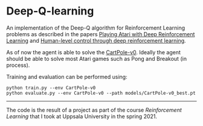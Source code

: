 # Deep-Q-learning
An implementation of the Deep-Q algorithm for Reinforcement Learning problems as described in the papers [Playing Atari with Deep Reinforcement Learning] and [Human-level control through deep reinforcement learning].

[Playing Atari with Deep Reinforcement Learning]: https://arxiv.org/abs/1312.5602
[Human-level control through deep reinforcement learning]: https://web.stanford.edu/class/psych209/Readings/MnihEtAlHassibis15NatureControlDeepRL.pdf

As of now the agent is able to solve the [CartPole-v0]. Ideally the agent should be able to solve most Atari games such as Pong and Breakout (in process).

[CartPole-v0]: https://gym.openai.com/envs/CartPole-v0/

Training and evaluation can be performed using:
```
python train.py --env CartPole-v0
python evaluate.py --env CartPole-v0 --path models/CartPole-v0_best.pt
```

______________________

The code is the result of a project as part of the course  *Reinforcement Learning* that I took at Uppsala University in the spring 2021.
